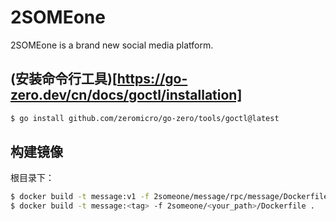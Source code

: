 # 2SOMEone
2SOMEone is a brand new social media platform.  

## (安装命令行工具)[https://go-zero.dev/cn/docs/goctl/installation]
```sh
$ go install github.com/zeromicro/go-zero/tools/goctl@latest
```
## 构建镜像  
根目录下：
```sh
$ docker build -t message:v1 -f 2someone/message/rpc/message/Dockerfile .
$ docker build -t message:<tag> -f 2someone/<your_path>/Dockerfile .
```
